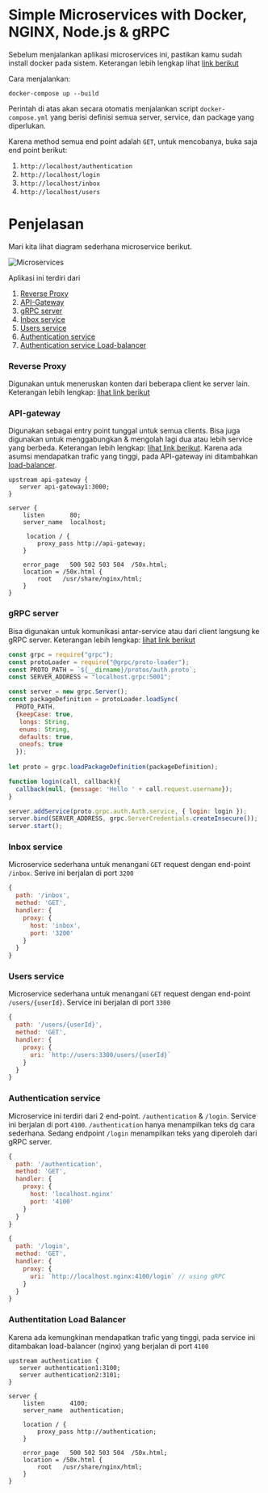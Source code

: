 # Simple Microservices with Docker, NGINX, Node.js & gRPC 

Sebelum menjalankan aplikasi microservices ini, pastikan kamu sudah install docker pada sistem. Keterangan lebih lengkap lihat [link berikut](https://docs.docker.com/install/)

Cara menjalankan:
```console
docker-compose up --build
```
Perintah di atas akan secara otomatis menjalankan script `docker-compose.yml` yang berisi definisi semua server, service, dan package yang diperlukan.

Karena method semua end point adalah `GET`, untuk mencobanya, buka saja end point berikut:
1. `http://localhost/authentication`
2. `http://localhost/login`
3. `http://localhost/inbox`
4. `http://localhost/users`

# Penjelasan

Mari kita lihat diagram sederhana microservice berikut.

![Microservices](https://github.com/ynwd/simple-node-microservices/blob/master/docs/microservices.svg "Microservices")

Aplikasi ini terdiri dari 
1. [Reverse Proxy](https://github.com/ynwd/simple-node-microservices/blob/master/README.md#reverse-proxy)
2. [API-Gateway](https://github.com/ynwd/simple-node-microservices/blob/master/README.md#api-gateway)
3. [gRPC server](https://github.com/ynwd/simple-node-microservices/blob/master/README.md#grpc-server)
4. [Inbox service](https://github.com/ynwd/simple-node-microservices/blob/master/README.md#inbox-service)
5. [Users service](https://github.com/ynwd/simple-node-microservices/blob/master/README.md#users-service)
6. [Authentication service](https://github.com/ynwd/simple-node-microservices/blob/master/README.md#authentication-service)
7. [Authentication service Load-balancer](https://github.com/ynwd/simple-node-microservices/blob/master/README.md#authentitation-load-balancer)


### Reverse Proxy
Digunakan untuk meneruskan konten dari beberapa client ke server lain. Keterangan lebih lengkap: [lihat link berikut](https://www.nginx.com/resources/glossary/reverse-proxy-server/)

### API-gateway
Digunakan sebagai entry point tunggal untuk semua clients. Bisa juga digunakan untuk menggabungkan & mengolah lagi dua atau lebih service yang berbeda. Keterangan lebih lengkap: [lihat link berikut](https://microservices.io/patterns/apigateway.html). Karena ada asumsi mendapatkan trafic yang tinggi, pada API-gateway ini ditambahkan [load-balancer](https://github.com/ynwd/simple-node-microservices/blob/master/nginx/service.auth.conf). 

```apacheconf
upstream api-gateway {
   server api-gateway1:3000; 
}

server {
    listen       80;
    server_name  localhost;

     location / {
        proxy_pass http://api-gateway;
    }

    error_page   500 502 503 504  /50x.html;
    location = /50x.html {
        root   /usr/share/nginx/html;
    }
}
```

### gRPC server
Bisa digunakan untuk komunikasi antar-service atau dari client langsung ke gRPC server. Keterangan lebih lengkap: [lihat link berikut](https://itnext.io/effectively-communicate-between-microservices-de7252ba2f3c)

```javascript
const grpc = require("grpc");
const protoLoader = require("@grpc/proto-loader");
const PROTO_PATH = `${__dirname}/protos/auth.proto`;
const SERVER_ADDRESS = "localhost.grpc:5001";

const server = new grpc.Server();
const packageDefinition = protoLoader.loadSync(
  PROTO_PATH,
  {keepCase: true,
   longs: String,
   enums: String,
   defaults: true,
   oneofs: true
  });
 
let proto = grpc.loadPackageDefinition(packageDefinition);

function login(call, callback){
  callback(null, {message: 'Hello ' + call.request.username});
}

server.addService(proto.grpc.auth.Auth.service, { login: login });
server.bind(SERVER_ADDRESS, grpc.ServerCredentials.createInsecure());
server.start();
```


### Inbox service
Microservice sederhana untuk menangani `GET` request dengan end-point `/inbox`.
Serive ini berjalan di port `3200`

```javascript
{
  path: '/inbox',
  method: 'GET',
  handler: {
    proxy: {
      host: 'inbox',             
      port: '3200'
    }
  }
}
```

### Users service 
Microservice sederhana untuk menangani `GET` request dengan end-point `/users/{userId}`. Service ini berjalan di port `3300`

```javascript
{
  path: '/users/{userId}',
  method: 'GET',
  handler: {
    proxy: {
      uri: `http://users:3300/users/{userId}`
    }
  }
}

```

### Authentication service
Microservice ini terdiri dari 2 end-point. `/authentication` & `/login`. Service ini berjalan di port `4100`. `/authentication` hanya menampilkan teks dg cara sederhana. Sedang endpoint `/login` menampilkan teks yang diperoleh dari gRPC server.

```javascript
{
  path: '/authentication',
  method: 'GET',
  handler: {
    proxy: {
      host: 'localhost.nginx'
      port: '4100'
    }
  }
}
```

```javascript
{
  path: '/login',
  method: 'GET',
  handler: {
    proxy: {
      uri: `http://localhost.nginx:4100/login` // using gRPC
    }
  }
}
```

### Authentitation Load Balancer
Karena ada kemungkinan mendapatkan trafic yang tinggi, pada service ini ditambakan load-balancer (nginx) yang berjalan di port `4100`

```apacheconf
upstream authentication {
   server authentication1:3100; 
   server authentication2:3101;
}

server {
    listen       4100;
    server_name  authentication;
    
    location / {
        proxy_pass http://authentication;
    }

    error_page   500 502 503 504  /50x.html;
    location = /50x.html {
        root   /usr/share/nginx/html;
    }
}
```

